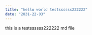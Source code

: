 ```yaml
---
title: "hello world testssssss222222"
date: "2031-22-03"
---
```


this is a testssssss222222 md file
